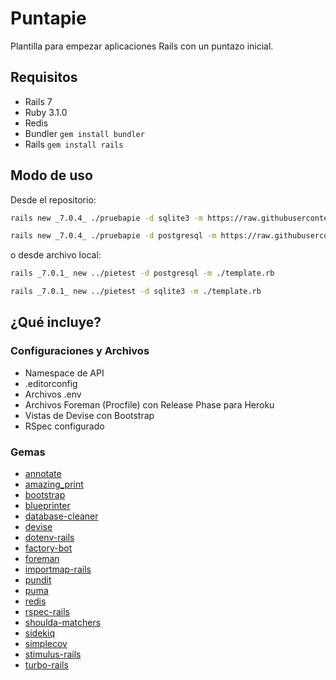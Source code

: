 # Puntapie

Plantilla para empezar aplicaciones Rails con un puntazo inicial.

## Requisitos

* Rails 7
* Ruby 3.1.0
* Redis
* Bundler `gem install bundler`
* Rails `gem install rails`

## Modo de uso

Desde el repositorio:

```bash
rails new _7.0.4_ ./pruebapie -d sqlite3 -m https://raw.githubusercontent.com/devaspros/puntapie/master/template.rb

rails new _7.0.4_ ./pruebapie -d postgresql -m https://raw.githubusercontent.com/devaspros/puntapie/master/template.rb
```

o desde archivo local:

```bash
rails _7.0.1_ new ../pietest -d postgresql -m ./template.rb

rails _7.0.1_ new ../pietest -d sqlite3 -m ./template.rb
```

## ¿Qué incluye?

### Configuraciones y Archivos

- Namespace de API
- .editorconfig
- Archivos .env
- Archivos Foreman (Procfile) con Release Phase para Heroku
- Vistas de Devise con Bootstrap
- RSpec configurado

### Gemas

- [annotate](https://github.com/ctran/annotate_models)
- [amazing_print](https://github.com/amazing-print/amazing_print)
- [bootstrap](https://github.com/twbs/bootstrap-rubygem)
- [blueprinter](https://github.com/procore/blueprinter)
- [database-cleaner](https://github.com/DatabaseCleaner/database_cleaner)
- [devise](https://github.com/heartcombo/devise)
- [dotenv-rails](https://github.com/bkeepers/dotenv)
- [factory-bot](https://github.com/thoughtbot/factory_bot/)
- [foreman](https://github.com/ddollar/foreman)
- [importmap-rails](https://github.com/rails/importmap-rails)
- [pundit](https://github.com/varvet/pundit)
- [puma](https://github.com/puma/puma)
- [redis](https://github.com/redis/redis-rb)
- [rspec-rails](https://github.com/rspec/rspec-rails)
- [shoulda-matchers](https://github.com/thoughtbot/shoulda-matchers)
- [sidekiq](https://github.com/mperham/sidekiq)
- [simplecov](https://github.com/simplecov-ruby/simplecov)
- [stimulus-rails](https://github.com/hotwired/stimulus-rails)
- [turbo-rails](https://github.com/hotwired/turbo-rails)
